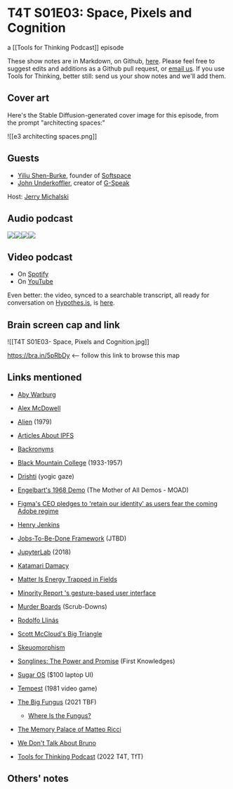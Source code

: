 # T4T S01E03: Space, Pixels and Cognition

a [[Tools for Thinking Podcast]] episode

These show notes are in Markdown, on Github, [here](https://github.com/OpenGlobalMind/rel8-wiki/blob/main/Tools%20for%20Thinking%20Podcast.md). Please feel free to suggest edits and additions as a Github pull request, or  [email us](mailto:sociate@gmail.com). If you use Tools for Thinking, better still: send us your show notes and we'll add them. 

## Cover art

Here's the Stable Diffusion-generated cover image for this episode, from the prompt "architecting spaces:"

![[e3 architecting spaces.png]]

## Guests

- [Yiliu Shen-Burke](https://www.linkedin.com/in/yiliushenburke/), founder of [Softspace](https://soft.space/)
- [John Underkoffler](https://www.linkedin.com/in/john-underkoffler/), creator of [G-Speak](http://www.oblong.com/g-speak/)

Host: [Jerry Michalski](https://www.jerrymichalski.com/)

## Audio podcast 

[![](https://uploads-ssl.webflow.com/6022fac80367ca7c9121c178/63473c43cd78d77b7f847fb3_Anchor_logo.svg)](https://anchor.fm/betaworks/episodes/Space--Pixels-and-Cognition-e1ousp5/a-a8ld53l)[![](https://uploads-ssl.webflow.com/6022fac80367ca7c9121c178/63473161d50a860bd5f8bf0e_Amazon_Music_logo.svg)](https://music.amazon.com/podcasts/12a72801-ad1e-412b-82cf-dd242e96b1d4/episodes/3adf70a4-8ae9-4d3f-a87d-b5302cb1a20e/tools-for-thinking-by-betaworks-space-pixels-and-cognition)[![](https://uploads-ssl.webflow.com/6022fac80367ca7c9121c178/63473161d50a86d605f8bf0f_itunes_podcasts%20logo.svg)](https://podcasts.apple.com/us/podcast/space-pixels-and-cognition/id1648557332?i=1000581964275)[![](https://uploads-ssl.webflow.com/6022fac80367ca7c9121c178/63473161a69713eddcfa9885_Spotify%20logo.svg)](https://open.spotify.com/episode/1vRq8YdcqP7ySovCGwgMDq?si=5jmuFKSdR4uzCBXQn97Xyg)

## Video podcast  

- On [Spotify](https://open.spotify.com/episode/1vRq8YdcqP7ySovCGwgMDq)
- On [YouTube](https://www.youtube.com/watch?v=DmIOJpK61LI)

Even better: the video, synced to a searchable transcript, all ready for conversation on [Hypothes.is](https://hypothes.is/), is [here](https://docdrop.org/video/DmIOJpK61LI/). 

## Brain screen cap and link

![[T4T S01E03- Space, Pixels and Cognition.jpg]]

https://bra.in/5pRbDy  <-- follow this link to browse this map

## Links mentioned

- [Aby Warburg](https://en.wikipedia.org/wiki/Aby_Warburg)
- [Alex McDowell](https://en.wikipedia.org/wiki/Alex_McDowell)
- [Alien](http://en.wikipedia.org/wiki/Alien_(film)) (1979)
- [Articles About IPFS](https://bra.in/2jrwJ5)
- [Backronyms](http://en.wikipedia.org/wiki/Backronym)
- [Black Mountain College](http://en.wikipedia.org/wiki/Black_Mountain_College) (1933-1957)
- [Drishti](https://en.wikipedia.org/wiki/Drishti_(yoga)) (yogic gaze)
- [Engelbart's 1968 Demo](https://en.wikipedia.org/wiki/The_Mother_of_All_Demos) (The Mother of All Demos - MOAD)
- [Figma's CEO pledges to 'retain our identity' as users fear the coming Adobe regime](https://www.protocol.com/workplace/adobe-figma-dylan-field-user-reactions)
- [Henry Jenkins](http://en.wikipedia.org/wiki/Henry_Jenkins)
- [Jobs-To-Be-Done Framework](https://bra.in/7jQGEp) (JTBD)
- [JupyterLab](https://bra.in/2vmNVZ) (2018)
- [Katamari Damacy](http://www.namco.com/games/katamari_damacy)
- [Matter Is Energy Trapped in Fields](https://bra.in/6vBe3a)
- [Minority Report 's gesture-based user interface](https://www.youtube.com/watch?v=PJqbivkm0Ms)
- [Murder Boards](https://en.wikipedia.org/wiki/Murder_board) (Scrub-Downs)
- [Rodolfo Llinás](https://en.wikipedia.org/wiki/Rodolfo_Llin%C3%A1s)
- [Scott McCloud's Big Triangle](http://scottmccloud.com/4-inventions/triangle/)
- [Skeuomorphism](https://en.wikipedia.org/wiki/Skeuomorph)
- [Songlines: The Power and Promise](https://www.amazon.com/gp/product/B08M3BB1GR/jerrymichalskisr) (First Knowledges)
- [Sugar OS](http://wiki.laptop.org/go/Sugar) ($100 laptop UI)
- [Tempest](https://en.wikipedia.org/wiki/Tempest_(video_game)) (1981 video game)
- [The Big Fungus](https://www.thebigfungus.org/) (2021 TBF)
	- [Where Is the Fungus?](https://bra.in/3vm49Z)
- [The Memory Palace of Matteo Ricci](http://www.amazon.com/exec/obidos/ASIN/0140080988/jerrymichalskisr)
- [We Don't Talk About Bruno](https://en.wikipedia.org/wiki/We_Don%27t_Talk_About_Bruno)

- [Tools for Thinking Podcast](https://bra.in/2vGNna) (2022 T4T, TfT)

## Others' notes


